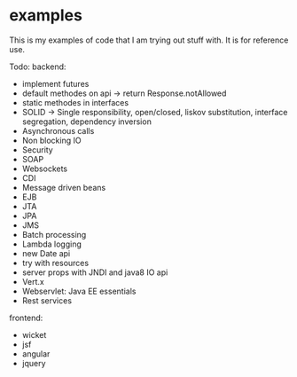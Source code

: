 # examples
This is my examples of code that I am trying out stuff with. It is for reference use.

Todo:
backend:
- implement futures
- default methodes on api -> return Response.notAllowed
- static methodes in interfaces
- SOLID -> Single responsibility, open/closed, liskov substitution, interface segregation, dependency inversion 
- Asynchronous calls
- Non blocking IO
- Security
- SOAP
- Websockets
- CDI
- Message driven beans
- EJB
- JTA
- JPA
- JMS
- Batch processing
- Lambda logging
- new Date api 
- try with resources
- server props with JNDI and java8 IO api
- Vert.x
- Webservlet: Java EE essentials
- Rest services


frontend:
- wicket
- jsf
- angular
- jquery
